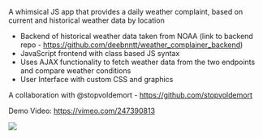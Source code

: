 A whimsical JS app that provides a daily weather complaint, based on current and historical weather data by location

+ Backend of historical weather data taken from NOAA (link to backend repo - https://github.com/deebnntt/weather_complainer_backend)
+ JavaScript frontend with class based JS syntax 
+ Uses AJAX functionality to fetch weather data from the two endpoints and compare weather conditions
+ User Interface with custom CSS and graphics

A collaboration with @stopvoldemort - https://github.com/stopvoldemort

Demo Video: https://vimeo.com/247390813

![](https://media.giphy.com/media/xUOxfmXPN2x0zgTLbO/giphy.gif)
